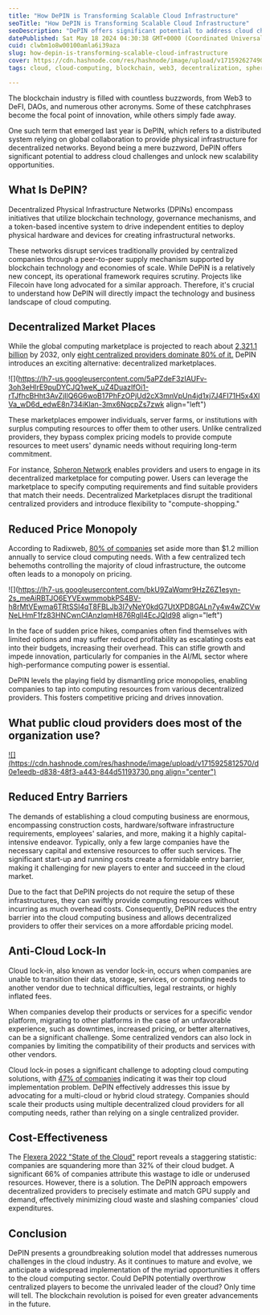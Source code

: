 ```yaml
---
title: "How DePIN is Transforming Scalable Cloud Infrastructure"
seoTitle: "How DePIN is Transforming Scalable Cloud Infrastructure"
seoDescription: "DePIN offers significant potential to address cloud challenges and unlock new scalability opportunities."
datePublished: Sat May 18 2024 04:30:38 GMT+0000 (Coordinated Universal Time)
cuid: clwbm1o8w00100amla6i39aza
slug: how-depin-is-transforming-scalable-cloud-infrastructure
cover: https://cdn.hashnode.com/res/hashnode/image/upload/v1715926274905/8ead1392-47c6-43af-ba51-928aaef3b4b6.png
tags: cloud, cloud-computing, blockchain, web3, decentralization, spheron, depin

---
```


The blockchain industry is filled with countless buzzwords, from Web3 to DeFI, DAOs, and numerous other acronyms. Some of these catchphrases become the focal point of innovation, while others simply fade away.

One such term that emerged last year is DePIN, which refers to a distributed system relying on global collaboration to provide physical infrastructure for decentralized networks. Beyond being a mere buzzword, DePIN offers significant potential to address cloud challenges and unlock new scalability opportunities.

## What Is DePIN?

Decentralized Physical Infrastructure Networks (DPINs) encompass initiatives that utilize blockchain technology, governance mechanisms, and a token-based incentive system to drive independent entities to deploy physical hardware and devices for creating infrastructural networks.

These networks disrupt services traditionally provided by centralized companies through a peer-to-peer supply mechanism supported by blockchain technology and economies of scale. While DePiN is a relatively new concept, its operational framework requires scrutiny. Projects like Filecoin have long advocated for a similar approach. Therefore, it's crucial to understand how DePIN will directly impact the technology and business landscape of cloud computing.

## Decentralized Market Places

While the global computing marketplace is projected to reach about [2,321.1 billion](https://www.globenewswire.com/en/news-release/2023/03/17/2629610/0/en/Cloud-Computing-Market-to-Reach-USD-2-321-1-Billion-by-2032-Exploring-the-Diverse-Applications-of-Cloud-Computing.html) by 2032, only [eight centralized providers dominate 80% of it.](https://radixweb.com/blog/cloud-computing-statistics) DePIN introduces an exciting alternative: decentralized marketplaces.

![](https://lh7-us.googleusercontent.com/5aPZdeF3zIAUFv-3oh3eHlrE9puDYCJQ1weK_uZ4DuazIfOi1-rTJfhcBHht3AvZjIlQ6G6woB17PhFzOPjUd2cX3mnVpUn4jd1xj7J4FI71H5x4XlVa_wD6d_edwE8n734iKlan-3mx6NqcpZs7zwk align="left")

These marketplaces empower individuals, server farms, or institutions with surplus computing resources to offer them to other users. Unlike centralized providers, they bypass complex pricing models to provide compute resources to meet users' dynamic needs without requiring long-term commitment.

For instance, [Spheron Network](https://www.spheron.network/) enables providers and users to engage in its decentralized marketplace for computing power. Users can leverage the marketplace to specify computing requirements and find suitable providers that match their needs. Decentralized Marketplaces disrupt the traditional centralized providers and introduce flexibility to "compute-shopping."

## Reduced Price Monopoly

According to Radixweb, [80% of companies](https://radixweb.com/blog/cloud-computing-statistics) set aside more than $1.2 million annually to service cloud computing needs. With a few centralized tech behemoths controlling the majority of cloud infrastructure, the outcome often leads to a monopoly on pricing.

![](https://lh7-us.googleusercontent.com/bkU9ZaWqmr9HzZ6Z1esyn-2s_meAiRBTJO6EYVExwmmobkPS4BV-h8rMtVEwma6TRtSSl4qT8FBLJb3I7yNeY0kdG7UtXPD8GALn7y4w4wZCVwNeLHmF1fz83HNCwnCIAnzIqmH876RgIl4EcJQId98 align="left")

In the face of sudden price hikes, companies often find themselves with limited options and may suffer reduced profitability as escalating costs eat into their budgets, increasing their overhead. This can stifle growth and impede innovation, particularly for companies in the AI/ML sector where high-performance computing power is essential.

DePIN levels the playing field by dismantling price monopolies, enabling companies to tap into computing resources from various decentralized providers. This fosters competitive pricing and drives innovation.

## What public cloud providers does most of the organization use?

[![](https://cdn.hashnode.com/res/hashnode/image/upload/v1715925812570/d0e1eedb-d838-48f3-a443-844d51193730.png align="center")](https://info.flexera.com/CM-REPORT-State-of-the-Cloud?lead_source=Organic%20Search#view-report)

## Reduced Entry Barriers

The demands of establishing a cloud computing business are enormous, encompassing construction costs, hardware/software infrastructure requirements, employees' salaries, and more, making it a highly capital-intensive endeavor. Typically, only a few large companies have the necessary capital and extensive resources to offer such services. The significant start-up and running costs create a formidable entry barrier, making it challenging for new players to enter and succeed in the cloud market.

Due to the fact that DePIN projects do not require the setup of these infrastructures, they can swiftly provide computing resources without incurring as much overhead costs. Consequently, DePIN reduces the entry barrier into the cloud computing business and allows decentralized providers to offer their services on a more affordable pricing model.

## Anti-Cloud Lock-In

Cloud lock-in, also known as vendor lock-in, occurs when companies are unable to transition their data, storage, services, or computing needs to another vendor due to technical difficulties, legal restraints, or highly inflated fees.

When companies develop their products or services for a specific vendor platform, migrating to other platforms in the case of an unfavorable experience, such as downtimes, increased pricing, or better alternatives, can be a significant challenge. Some centralized vendors can also lock in companies by limiting the compatibility of their products and services with other vendors.

Cloud lock-in poses a significant challenge to adopting cloud computing solutions, with [47% of companies](https://resources.foundryco.com/download/cloud-computing-executive-summary) indicating it was their top cloud implementation problem. DePIN effectively addresses this issue by advocating for a multi-cloud or hybrid cloud strategy. Companies should scale their products using multiple decentralized cloud providers for all computing needs, rather than relying on a single centralized provider.

## Cost-Effectiveness

The [Flexera 2022 "State of the Cloud"](https://path.flexera.com/cm/report-state-of-the-) report reveals a staggering statistic: companies are squandering more than 32% of their cloud budget. A significant 66% of companies attribute this wastage to idle or underused resources. However, there is a solution. The DePIN approach empowers decentralized providers to precisely estimate and match GPU supply and demand, effectively minimizing cloud waste and slashing companies' cloud expenditures.

## Conclusion

DePIN presents a groundbreaking solution model that addresses numerous challenges in the cloud industry. As it continues to mature and evolve, we anticipate a widespread implementation of the myriad opportunities it offers to the cloud computing sector. Could DePIN potentially overthrow centralized players to become the unrivaled leader of the cloud? Only time will tell. The blockchain revolution is poised for even greater advancements in the future.